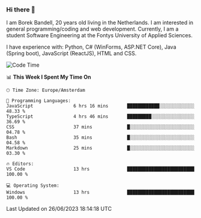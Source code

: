 ### Hi there 👋

I am Borek Bandell, 20 years old living in the Netherlands. I am interested in general programming/coding and web development. Currently, I am a student Software Engineering at the Fontys University of Applied Sciences.

I have experience with: Python, C# (WinForms, ASP.NET Core), Java (Spring boot), JavaScript (ReactJS), HTML and CSS.

<!--START_SECTION:waka-->
![Code Time](http://img.shields.io/badge/Code%20Time-632%20hrs%202%20mins-blue)

📊 **This Week I Spent My Time On** 

```text
🕑︎ Time Zone: Europe/Amsterdam

💬 Programming Languages: 
JavaScript               6 hrs 16 mins       ████████████░░░░░░░░░░░░░   48.33 % 
TypeScript               4 hrs 46 mins       █████████░░░░░░░░░░░░░░░░   36.69 % 
CSS                      37 mins             █░░░░░░░░░░░░░░░░░░░░░░░░   04.78 % 
Bash                     35 mins             █░░░░░░░░░░░░░░░░░░░░░░░░   04.58 % 
Markdown                 25 mins             █░░░░░░░░░░░░░░░░░░░░░░░░   03.30 % 

🔥 Editors: 
VS Code                  13 hrs              █████████████████████████   100.00 % 

💻 Operating System: 
Windows                  13 hrs              █████████████████████████   100.00 % 
```


 Last Updated on 26/06/2023 18:14:18 UTC
<!--END_SECTION:waka-->

<!--**tcBorek2002/tcBorek2002** is a ✨ _special_ ✨ repository because its `README.md` (this file) appears on your GitHub profile.

Here are some ideas to get you started:

- 🔭 I’m currently working on ...
- 🌱 I’m currently learning ...
- 👯 I’m looking to collaborate on ...
- 🤔 I’m looking for help with ...
- 💬 Ask me about ...
- 📫 How to reach me: ...
- 😄 Pronouns: ...
- ⚡ Fun fact: ...
-->
